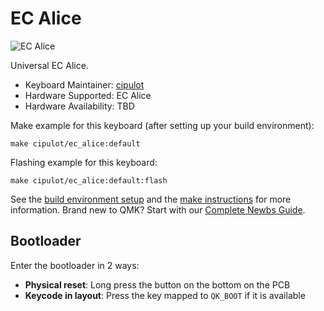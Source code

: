 # EC Alice

![EC Alice]()

Universal EC Alice.

* Keyboard Maintainer: [cipulot](https://github.com/cipulot)
* Hardware Supported: EC Alice
* Hardware Availability: TBD

Make example for this keyboard (after setting up your build environment):

    make cipulot/ec_alice:default

Flashing example for this keyboard:

    make cipulot/ec_alice:default:flash

See the [build environment setup](https://docs.qmk.fm/#/getting_started_build_tools) and the [make instructions](https://docs.qmk.fm/#/getting_started_make_guide) for more information. Brand new to QMK? Start with our [Complete Newbs Guide](https://docs.qmk.fm/#/newbs).

## Bootloader

Enter the bootloader in 2 ways:

* **Physical reset**: Long press the button on the bottom on the PCB
* **Keycode in layout**: Press the key mapped to `QK_BOOT` if it is available
